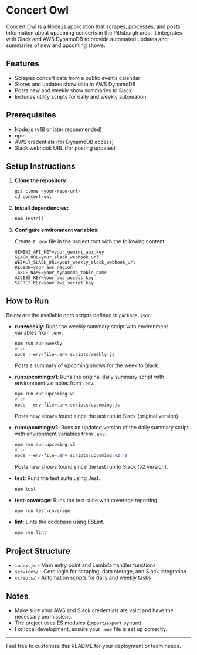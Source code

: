 # Concert Owl

Concert Owl is a Node.js application that scrapes, processes, and posts information about upcoming concerts in the Pittsburgh area. It integrates with Slack and AWS DynamoDB to provide automated updates and summaries of new and upcoming shows.

## Features

- Scrapes concert data from a public events calendar
- Stores and updates show data in AWS DynamoDB
- Posts new and weekly show summaries to Slack
- Includes utility scripts for daily and weekly automation

## Prerequisites

- Node.js (v18 or later recommended)
- npm
- AWS credentials (for DynamoDB access)
- Slack webhook URL (for posting updates)

## Setup Instructions

1. **Clone the repository:**

   ```powershell
   git clone <your-repo-url>
   cd concert-owl
   ```

2. **Install dependencies:**

   ```powershell
   npm install
   ```

3. **Configure environment variables:**

   Create a `.env` file in the project root with the following content:

   ```env
   GEMINI_API_KEY=your_gemini_api_key
   SLACK_URL=your_slack_webhook_url
   WEEKLY_SLACK_URL=your_weekly_slack_webhook_url
   REGION=your_aws_region
   TABLE_NAME=your_dynamodb_table_name
   ACCESS_KEY=your_aws_access_key
   SECRET_KEY=your_aws_secret_key
   ```

## How to Run

Below are the available npm scripts defined in `package.json`:

- **run:weekly**: Runs the weekly summary script with environment variables from `.env`.

  ```powershell
  npm run run:weekly
  # or
  node --env-file=.env scripts/weekly.js
  ```

  Posts a summary of upcoming shows for the week to Slack.

- **run:upcoming:v1**: Runs the original daily summary script with environment variables from `.env`.

  ```powershell
  npm run run:upcoming:v1
  # or
  node --env-file=.env scripts/upcoming.js
  ```

  Posts new shows found since the last run to Slack (original version).

- **run:upcoming:v2**: Runs an updated version of the daily summary script with environment variables from `.env`.

  ```powershell
  npm run run:upcoming:v2
  # or
  node --env-file=.env scripts/upcoming.v2.js
  ```

  Posts new shows found since the last run to Slack (v2 version).

- **test**: Runs the test suite using Jest.

  ```powershell
  npm test
  ```

- **test-coverage**: Runs the test suite with coverage reporting.

  ```powershell
  npm run test-coverage
  ```

- **lint**: Lints the codebase using ESLint.

  ```powershell
  npm run lint
  ```

## Project Structure

- `index.js` - Main entry point and Lambda handler functions
- `services/` - Core logic for scraping, data storage, and Slack integration
- `scripts/` - Automation scripts for daily and weekly tasks

## Notes

- Make sure your AWS and Slack credentials are valid and have the necessary permissions.
- The project uses ES modules (`import`/`export` syntax).
- For local development, ensure your `.env` file is set up correctly.

---

Feel free to customize this README for your deployment or team needs.
